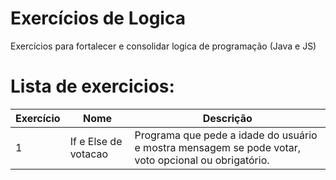 # Exercícios de Logica
Exercícios para fortalecer e consolidar logica de programação (Java e JS)

# Lista de exercicios:

| Exercício | Nome       | Descrição                                                                                             |
|-----------|------------|-----------------------------------------------------------------------------------------------------|
| 1         | If e Else de votacao  | Programa que pede a idade do usuário e mostra mensagem se pode votar, voto opcional ou obrigatório. |
